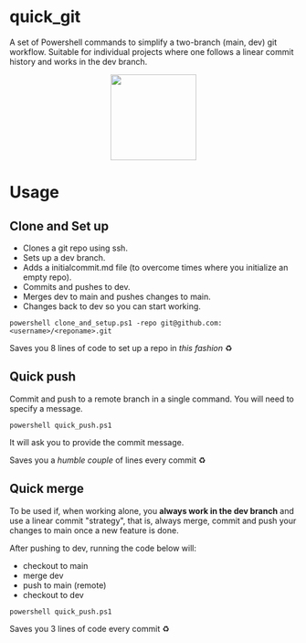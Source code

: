 # quick_git
A set of Powershell commands to simplify a two-branch (main, dev) git workflow. Suitable for individual projects where one follows a linear commit history and works in the dev branch.
<p align="center">
    <img height=150 width=150 src="https://i.kym-cdn.com/entries/icons/original/000/028/021/work.jpg">
</p>

#  Usage

## Clone and Set up

+ Clones a git repo using ssh.
+ Sets up a dev branch.
+ Adds a initialcommit.md file (to overcome times where you initialize an empty repo).
+ Commits and pushes to dev.
+ Merges dev to main and pushes changes to main.
+ Changes back to dev so you can start working.

```
powershell clone_and_setup.ps1 -repo git@github.com:<username>/<reponame>.git
```

Saves you 8 lines of code to set up a repo in *this fashion* :recycle:

## Quick push

Commit and push to a remote branch in a single command. You will need to specify a message.

```
powershell quick_push.ps1
```

It will ask you to provide the commit message.

Saves you a *humble couple* of lines every commit :recycle:

## Quick merge

To be used if, when working alone, you **always work in the dev branch** and use a linear commit "strategy", that is, always merge, commit and push your changes to main once a new feature is done.

After pushing to dev, running the code below will:

+ checkout to main
+ merge dev
+ push to main (remote)
+ checkout to dev

```
powershell quick_push.ps1
```

Saves you 3 lines of code every commit :recycle:

